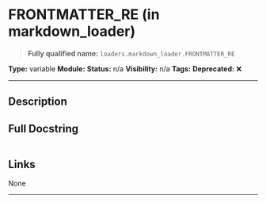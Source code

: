 # FRONTMATTER_RE (in markdown_loader)
> **Fully qualified name:** `loaders.markdown_loader.FRONTMATTER_RE`

**Type:** variable
**Module:** 
**Status:** n/a
**Visibility:** n/a
**Tags:** 
**Deprecated:** ❌

---

## Description


## Full Docstring
```

```

## Links
None

---
